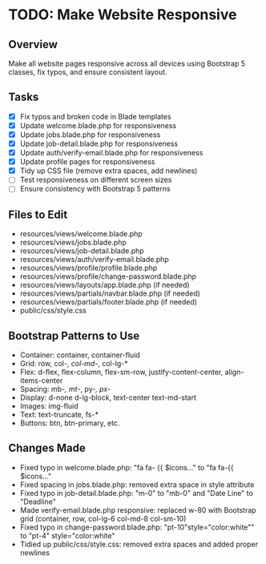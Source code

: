 # TODO: Make Website Responsive

## Overview
Make all website pages responsive across all devices using Bootstrap 5 classes, fix typos, and ensure consistent layout.

## Tasks
- [x] Fix typos and broken code in Blade templates
- [x] Update welcome.blade.php for responsiveness
- [x] Update jobs.blade.php for responsiveness
- [x] Update job-detail.blade.php for responsiveness
- [x] Update auth/verify-email.blade.php for responsiveness
- [x] Update profile pages for responsiveness
- [x] Tidy up CSS file (remove extra spaces, add newlines)
- [ ] Test responsiveness on different screen sizes
- [ ] Ensure consistency with Bootstrap 5 patterns

## Files to Edit
- resources/views/welcome.blade.php
- resources/views/jobs.blade.php
- resources/views/job-detail.blade.php
- resources/views/auth/verify-email.blade.php
- resources/views/profile/profile.blade.php
- resources/views/profile/change-password.blade.php
- resources/views/layouts/app.blade.php (if needed)
- resources/views/partials/navbar.blade.php (if needed)
- resources/views/partials/footer.blade.php (if needed)
- public/css/style.css

## Bootstrap Patterns to Use
- Container: container, container-fluid
- Grid: row, col-*, col-md-*, col-lg-*
- Flex: d-flex, flex-column, flex-sm-row, justify-content-center, align-items-center
- Spacing: mb-*, mt-*, py-*, px-*
- Display: d-none d-lg-block, text-center text-md-start
- Images: img-fluid
- Text: text-truncate, fs-*
- Buttons: btn, btn-primary, etc.

## Changes Made
- Fixed typo in welcome.blade.php: "fa fa- {{ $icons..." to "fa fa-{{ $icons..."
- Fixed spacing in jobs.blade.php: removed extra space in style attribute
- Fixed typo in job-detail.blade.php: "m-0" to "mb-0" and "Date Line" to "Deadline"
- Made verify-email.blade.php responsive: replaced w-80 with Bootstrap grid (container, row, col-lg-6 col-md-8 col-sm-10)
- Fixed typo in change-password.blade.php: "pt-10"style="color:white"" to "pt-4" style="color:white"
- Tidied up public/css/style.css: removed extra spaces and added proper newlines

